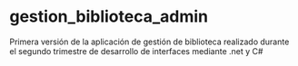 # gestion_biblioteca_admin
Primera versión de la aplicación de gestión de biblioteca realizado durante el segundo trimestre de desarrollo de interfaces mediante .net y C#
